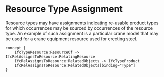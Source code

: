Resource Type Assignment
========================

Resource types may have assignments indicating re-usable product types for which occurrences may be sourced by occurrences of the resource type. An example of such assignment is a particular crane model that may be used for a crane equipment resource used for erecting steel.

```
concept {
    IfcTypeResource:ResourceOf -> IfcRelAssignsToResource:RelatingResource
    IfcRelAssignsToResource:RelatedObjects -> IfcTypeProduct
    IfcRelAssignsToResource:RelatedObjects[binding="Type"]
}
```
